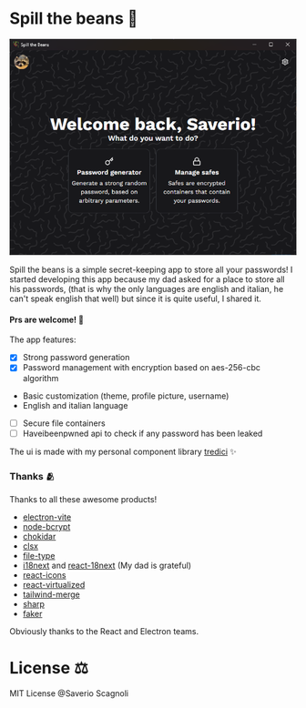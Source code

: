 # Spill the beans 🫘

![home-page](./docs/screenshots/1.png)

Spill the beans is a simple secret-keeping app to store all your passwords!
I started developing this app because my dad asked for a place to store all his passwords, (that is why the only languages are english and italian, he can't speak english that well)
but since it is quite useful, I shared it.

#### Prs are welcome! 🥳

The app features:
- [x] Strong password generation
- [x] Password management with encryption based on aes-256-cbc algorithm
- Basic customization (theme, profile picture, username)
- English and italian language
- [ ] Secure file containers
- [ ] Haveibeenpwned api to check if any password has been leaked

The ui is made with my personal component library [tredici](https://github.com/saverioscagnoli/tredici) ✨

### Thanks 🫂

Thanks to all these awesome products!

- [electron-vite](https://github.com/alex8088/electron-vite)
- [node-bcrypt](https://github.com/kelektiv/node.bcrypt.js)
- [chokidar](https://github.com/paulmillr/chokidar)
- [clsx](https://github.com/lukeed/clsx)
- [file-type](https://github.com/sindresorhus/file-type)
- [i18next](https://github.com/i18next/i18next) and [react-18next](https://github.com/i18next/react-i18next) (My dad is grateful)
- [react-icons](https://github.com/react-icons/react-icons)
- [react-virtualized](https://github.com/bvaughn/react-virtualized)
- [tailwind-merge](https://github.com/dcastil/tailwind-merge)
- [sharp](https://github.com/lovell/sharp)
- [faker](https://github.com/faker-js/faker)

Obviously thanks to the React and Electron teams.

# License ⚖️
MIT License @Saverio Scagnoli

